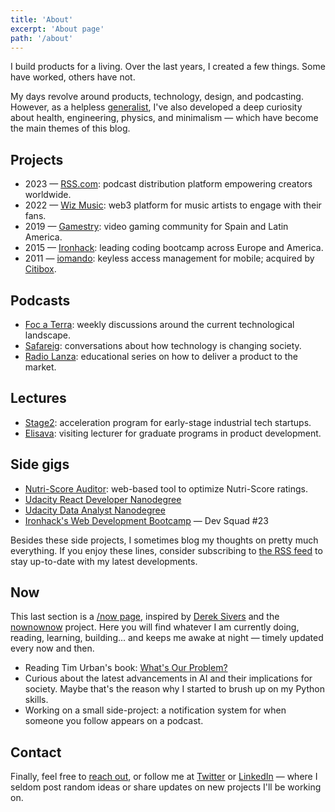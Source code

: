 ```yaml
---
title: 'About'
excerpt: 'About page'
path: '/about'
---
```


I build products for a living. Over the last years, I created a few things. Some have worked, others have not.

My days revolve around products, technology, design, and podcasting. However, as a helpless [generalist](/blog/2020/generalists), I've also developed a deep curiosity about health, engineering, physics, and minimalism — which have become the main themes of this blog.

## Projects

- 2023 — [RSS.com](https://rss.com/): podcast distribution platform empowering creators worldwide.
- 2022 — [Wiz Music](https://wizmusic.com/): web3 platform for music artists to engage with their fans.
- 2019 — [Gamestry](https://gamestry.com/): video gaming community for Spain and Latin America.
- 2015 — [Ironhack](https://ironhack.com/): leading coding bootcamp across Europe and America.
- 2011 — [iomando](https://www.iomando.com/): keyless access management for mobile; acquired by [Citibox](https://citibox.com/).

## Podcasts

- [Foc a Terra](https://rss.com/podcasts/focaterra/): weekly discussions around the current technological landscape.
- [Safareig](https://www.safareig.fm): conversations about how technology is changing society.
- [Radio Lanza](https://www.radiolanza.com): educational series on how to deliver a product to the market.

## Lectures

- [Stage2](https://stage2.cc/): acceleration program for early-stage industrial tech startups.
- [Elisava](https://www.elisava.net/): visiting lecturer for graduate programs in product development.

## Side gigs

- [Nutri-Score Auditor](https://nutriscore.app/): web-based tool to optimize Nutri-Score ratings.
- [Udacity React Developer Nanodegree](/blog/2018/udacity-rdnd)
- [Udacity Data Analyst Nanodegree](/blog/2018/udacity-dand)
- [Ironhack's Web Development Bootcamp](/blog/2016/ironhack-experience) — Dev Squad #23

Besides these side projects, I sometimes blog my thoughts on pretty much everything. If you enjoy these lines, consider subscribing to [the RSS feed](https://www.collado.io/rss.xml) to stay up-to-date with my latest developments.

## Now

This last section is a [/now page](https://nownownow.com/p/YAnl), inspired by [Derek Sivers](https://sivers.org) and the [nownownow](https://nownownow.com) project. Here you will find whatever I am currently doing, reading, learning, building... and keeps me awake at night — timely updated every now and then.

- Reading Tim Urban's book: [What's Our Problem?](https://waitbutwhy.com/2023/02/last-six-years.html)
- Curious about the latest advancements in AI and their implications for society. Maybe that's the reason why I started to brush up on my Python skills.
- Working on a small side-project: a notification system for when someone you follow appears on a podcast.

## Contact

Finally, feel free to [reach out](mailto:maroon_05_midway@icloud.com), or follow me at [Twitter](https://twitter.com/MarcCollado/) or [LinkedIn](https://www.linkedin.com/in/MarcCollado/) — where I seldom post random ideas or share updates on new projects I'll be working on.
